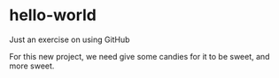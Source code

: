 # hello-world
Just an exercise on using GitHub

For this new project, we need give some candies for it to be sweet, and more sweet.
